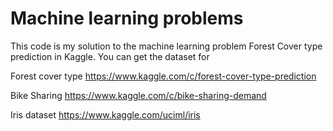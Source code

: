 # Machine learning problems 

This code is my solution to the machine learning problem Forest Cover type prediction in Kaggle. You can get the dataset for 

Forest cover type
https://www.kaggle.com/c/forest-cover-type-prediction

Bike Sharing
https://www.kaggle.com/c/bike-sharing-demand

Iris dataset
https://www.kaggle.com/uciml/iris

